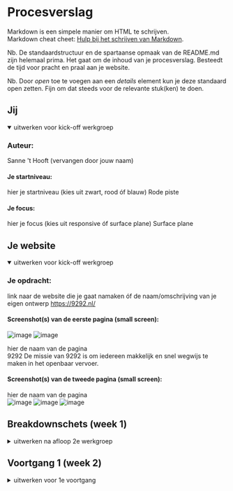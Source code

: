 # Procesverslag
Markdown is een simpele manier om HTML te schrijven.  
Markdown cheat cheet: [Hulp bij het schrijven van Markdown](https://github.com/adam-p/markdown-here/wiki/Markdown-Cheatsheet).

Nb. De standaardstructuur en de spartaanse opmaak van de README.md zijn helemaal prima. Het gaat om de inhoud van je procesverslag. Besteedt de tijd voor pracht en praal aan je website.

Nb. Door *open* toe te voegen aan een *details* element kun je deze standaard open zetten. Fijn om dat steeds voor de relevante stuk(ken) te doen.





## Jij

<details open>
<summary>uitwerken voor kick-off werkgroep</summary>

### Auteur:
Sanne 't Hooft (vervangen door jouw naam)

#### Je startniveau:
hier je startniveau (kies uit zwart, rood óf blauw)
Rode piste 
 
#### Je focus:
hier je focus (kies uit responsive óf surface plane)
Surface plane  
</details>





## Je website

<details open>
<summary>uitwerken voor kick-off werkgroep</summary>

### Je opdracht:
link naar de website die je gaat namaken óf de naam/omschrijving van je eigen ontwerp
 https://9292.nl/

#### Screenshot(s) van de eerste pagina (small screen): 
 ![image](https://user-images.githubusercontent.com/90154152/132340916-f722c94d-be94-48ab-921a-4b8a0c466937.png)
 ![image](https://user-images.githubusercontent.com/90154152/132341378-64d609e4-ea56-44bb-883d-9b921c1f854f.png)


hier de naam van de pagina  
 9292
 De missie van 9292 is om iedereen makkelijk en snel wegwijs te maken in het openbaar vervoer. 
#### Screenshot(s) van de tweede pagina (small screen):
hier de naam van de pagina  
![image](https://user-images.githubusercontent.com/90154152/132341626-92618b23-fa35-4dea-81c1-3122f1117d66.png)
     ![image](https://user-images.githubusercontent.com/90154152/132341665-3b8aa7e5-a352-4efa-b18d-1287dcd3cc8e.png)
     ![image](https://user-images.githubusercontent.com/90154152/132341783-8c1f52b5-3530-4eae-a480-8720fadfa17a.png)


 
</details>





## Breakdownschets (week 1)

<details>
<summary>uitwerken na afloop 2e werkgroep</summary>

### de hele pagina: 
<img src="images/dummy-plaatje.jpg" width="375px" alt="breakdown van de hele pagina">

### dynamisch deel (bijv menu): 
<img src="images/dummy-plaatje.jpg" width="375px" alt="breakdown van een dynamisch deel">

### wellicht nog een dynamisch deel (bijv filter): 
<img src="images/dummy-plaatje.jpg" width="375px" alt="breakdown van nog een dynamisch deel">

</details>





## Voortgang 1 (week 2)

<details>
<summary>uitwerken voor 1e voortgang</summary>

### Stand van zaken
hier dit ging goed & dit was lastig (neem ook screenshots op van delen van je website en code)


### Agenda voor meeting
samen met je groepje opstellen

| student 1      | student 2          | student 3    | student 4        |
| ---            | ---                | ---          | ---              |
| dit bespreken  | en dit             | en ik dit    | en dan ik dat    |
| en dat ook nog | dit als er tijd is | nog een punt | dit wil ik zeker |
| ...            | ...                | ...          | ...              |


### Verslag van meeting
hier na afloop snel de uitkomsten van de meeting vastleggen

- punt 1
- punt 2
- nog een punt
- ...
In week 1 heb ik samen met mijn klasgenoten voor de gesprek een meeting gehouden. Bij de meeting hebben we besproken wat we 
 allemaal er over willen weten tijdens de gesprek met de docent. Bij het gesprek vertelde de docent wat tot nu toe voor de website moeten zoals 
 de header, footer en wat content. Voor mijn website heb ik alleen de html code gegeschreven maar geen styling toegepast. Ik liet de docent mijn website zien.
 Ik was niet zo ver met mijn website omdat ik was meer gefocusd op de oefeningen die we voor de lessen moeten maken.Als ik de oefening niet snap  kan ik
 niet verder met mijn website. Ik probeerde dus de oefening te maken zodat ik verder met mijn website kon. We hebben een tip van docent gekregen om de oefening gelijk in onze websites verwerken zodat we niet achterliepen. Als laastse concludeerde de docent door onze te vertellen wat we aan het einde van de dag /voor de volgende les af moet hebben.
 





## Voortgang 2 (week 3)

<details>
<summary>uitwerken voor 2e voortgang</summary>

### Stand van zaken
hier dit ging goed & dit was lastig (neem ook screenshots op van delen van je website en code)


### Agenda voor meeting
samen met je groepje opstellen

| student 1      | student 2          | student 3    | student 4        |
| ---            | ---                | ---          | ---              |
| dit bespreken  | en dit             | en ik dit    | en dan ik dat    |
| en dat ook nog | dit als er tijd is | nog een punt | dit wil ik zeker |
| ...            | ...                | ...          | ...              |


### Verslag van meeting
hier na afloop snel de uitkomsten van de meeting vastleggen

- punt 1
- punt 2
- nog een punt
- ...

</details>
 Ik zat in het begin in de verkeerde groep daardoor was ik laat maar  ik
 over mijn website bespreken met de studentassiatanten. Ik had al Bo gevraagd om mij te helpen
 met een stukje code  in mijn css maar volgens mij ws zij het vergeten dus zij heeft me 
 tijdens de les daarmee geholpen. Ik was best wel ver met  mijn website vergeleken met vorige week. Ik had de twee pagina gestijld met css. 
 Ik moest alleen javascript en animatie in mijn website verwerken. Bo gaf mijn tips hoe ik op mijn website javascript en animatie toe kan passen. 
 Wat ik merkte bij mijn klasgenoten was dat ik en stukje verder was met  mijn website dan de rest. Ik dacht zelf dat ik achter liep omdat vorige week waren ze al begonnen met 
 stijlen van hun website. Ik kreeg complimenten van de studentassistanten dat mijn website best wel leuk eruit ziet.





## Toegankelijkheidstest (week 4)
 Ik was niet aanwezig . ik zal een klasgenoot mijn website laten testen.

<details>
<summary>uitwerken na test in 8e voortgang</summary>

### Bevindingen
Lijst met je bevindingen die in de test naar voren kwamen:

#### Titel eerste bevinding onleesbaar tekst
Hier korte omschrijving (met indien nodig een afbeelding)
 De tekst op de achtergrond was niet leesbaar dus ik heb de achtegrond (afbeelding)
 in photoshop bewerkt  door de opacity aan te passen. 
 
 ![image](https://user-images.githubusercontent.com/90154152/136053453-e73f6950-70d4-4c19-8a32-ac7c4bb497bd.png)


Hier een omschrijving van hoe het opgelost kan worden (met indien nodig een afbeelding)


#### Titel tweede bevinding. 
Hier korte omschrijving (met indien nodig een afbeelding)

Hier een omschrijving van hoe het opgelost kan worden (met indien nodig een afbeelding)


#### Titel volgende bevinding. 
Hier korte omschrijving (met indien nodig een afbeelding)

Hier een omschrijving van hoe het opgelost kan worden (met indien nodig een afbeelding)


#### Titel nog een bevinding. 
Hier korte omschrijving (met indien nodig een afbeelding)

Hier een omschrijving van hoe het opgelost kan worden (met indien nodig een afbeelding)

</details>





## Voortgang 3 (week 4)

<details>
<summary>uitwerken voor 3e voortgang</summary>

 
 
### Stand van zaken
hier dit ging goed & dit was lastig (neem ook screenshots op van delen van je website en code)


### Agenda voor meeting
samen met je groepje opstellen

| student 1      | student 2          | student 3    | student 4        |
| ---            | ---                | ---          | ---              |
| dit bespreken  | en dit             | en ik dit    | en dan ik dat    |
| en dat ook nog | dit als er tijd is | nog een punt | dit wil ik zeker |
| ...            | ...                | ...          | ...              |


### Verslag van meeting
hier na afloop snel de uitkomsten van de meeting vastleggen

- punt 1
- punt 2
- nog een punt
- ...
 
 IK was best wel ver met mijn website.Ik heb een paar icoontjes toevoegd om de website mooier 
 eruit te zien.

</details>





## Eindgesprek (week 5)

<details>
<summary>uitwerken voor eindgesprek</summary>

### Stand van zaken
hier dit ging goed & dit was lastig (neem ook screenshots op van delen van je website en code)
 
 Deze week is de laatste week van frontend. Ik heb mijn code voor het laastse keer  doorgenomen. Ik probeerde comments bij te voegen om 
 mijn code duidelijker te maken voor mezelf en ook voor de docent tijdens de mondeling. Vervolgens heb ik onnodig ruimte in mijn code weggehaald om de code
 overzichtelijk te maken. Ik wou mijn website responsive maken als ik meer tijd over heb, maar helaas kon ik het niet doen. Ik was wel daarmee bezig maar ik wou
 eerst op de surface plane focusen, dan pas de responsiveness van de website. 
### Screenshot(s)
 ![image](https://user-images.githubusercontent.com/90154152/136056369-b9372eb1-a617-4a54-a752-b4b94422c996.png)


hier screenshot(s) van je eindresultaat
 Eerste pagina 
 ![image](https://user-images.githubusercontent.com/90154152/136056456-6e0cc06e-661b-4f51-a42a-baf8ec772097.png)
![image](https://user-images.githubusercontent.com/90154152/136056585-bd564bed-cf80-4b7d-b1ea-0a82ee6bf395.png)
 ![image](https://user-images.githubusercontent.com/90154152/136056758-8ff72c4c-28dc-4d2f-9d42-0a1464c28508.png)
![image](https://user-images.githubusercontent.com/90154152/136056889-70186b26-a4c4-449f-8b44-b15e77a0a0e3.png)
![image](https://user-images.githubusercontent.com/90154152/136057097-f0b212db-10c7-41a8-9c14-b455e8b75dea.png)
![image](https://user-images.githubusercontent.com/90154152/136057176-9d319329-1bcb-4a03-a103-a313e037825f.png)
![image](https://user-images.githubusercontent.com/90154152/136057677-48d4fc52-ffc4-4441-8471-ed9297897f4a.png)
 
 Tweede pagina 
 ![image](https://user-images.githubusercontent.com/90154152/136057926-ace1f06d-e3e1-4306-ace0-0480e3bc6b07.png)
 ![image](https://user-images.githubusercontent.com/90154152/136058046-f75095a5-9295-4fc0-a01a-f7b24a1c2fbb.png)
![image](https://user-images.githubusercontent.com/90154152/136058103-564ac24f-a540-4542-b3b0-7bb70b4e48ef.png)
 ![image](https://user-images.githubusercontent.com/90154152/136058240-a0172df9-1ca6-44a3-a5f1-ecb0bdc3f6a4.png)
![image](https://user-images.githubusercontent.com/90154152/136058289-7f1b33d4-1051-45e9-b5e7-8c5bb4753dc9.png)
![image](https://user-images.githubusercontent.com/90154152/136058382-36ada8bc-ced2-4278-be5d-7d4397e822fa.png)



</details>





## Bronnenlijst

<details open>
<summary>continu bijhouden terwijl je werkt</summary>

Nb. Wees specifiek ('css-tricks' als bron is bijv. niet specifiek genoeg).

1. bron 1
2. bron 2
3. ...

</details>
